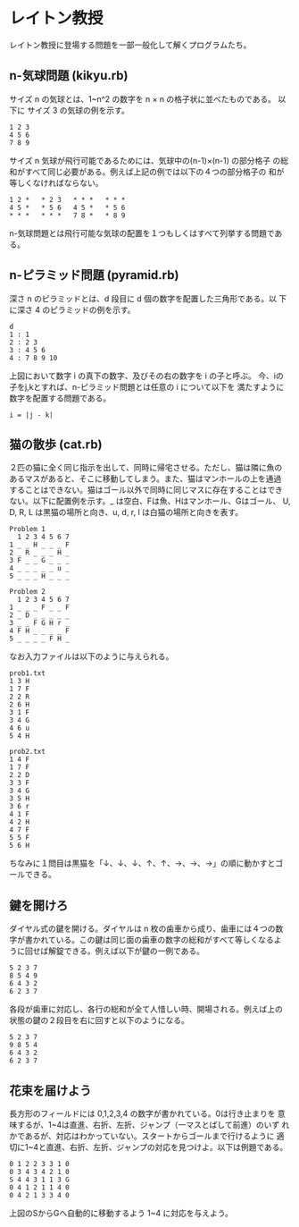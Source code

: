 # レイトン教授

レイトン教授に登場する問題を一部一般化して解くプログラムたち。

## n-気球問題 (kikyu.rb)

サイズ n の気球とは、1~n^2 の数字を n × n の格子状に並べたものである。
以下に サイズ 3 の気球の例を示す。

    1 2 3
    4 5 6
    7 8 9

サイズ n 気球が飛行可能であるためには、気球中の(n-1)×(n-1) の部分格子
の総和がすべて同じ必要がある。例えば上記の例では以下の４つの部分格子の
和が等しくなければならない。

    1 2 *   * 2 3   * * *   * * *
    4 5 *   * 5 6   4 5 *   * 5 6
    * * *   * * *   7 8 *   * 8 9

n-気球問題とは飛行可能な気球の配置を１つもしくはすべて列挙する問題である。



## n-ピラミッド問題 (pyramid.rb)

深さ n のピラミッドとは、d 段目に d 個の数字を配置した三角形である。以
下に深さ 4 のピラミッドの例を示す。

    d
    1 : 1
    2 : 2 3
    3 : 4 5 6
    4 : 7 8 9 10

上図において数字 i の真下の数字、及びその右の数字を i の子と呼ぶ。
今、iの子をj,kとすれば、n-ピラミッド問題とは任意の i について以下を
満たすように数字を配置する問題である。

    i = |j - k|


## 猫の散歩 (cat.rb)

２匹の猫に全く同じ指示を出して、同時に帰宅させる。ただし、猫は隣に魚の
あるマスがあると、そこに移動してしまう。また、猫はマンホールの上を通過
することはできない。猫はゴール以外で同時に同じマスに存在することはでき
ない。以下に配置例を示す。_ は空白、Fは魚、Hはマンホール、Gはゴール、
U, D, R, L は黒猫の場所と向き、u, d, r, l は白猫の場所と向きを表す。

    Problem 1
      1 2 3 4 5 6 7
    1 _ _ H _ _ _ F
    2 _ R _ _ _ H _
    3 F _ _ G _ _ _
    4 _ _ _ _ _ u _
    5 _ _ _ H _ _ _

    Problem 2
      1 2 3 4 5 6 7
    1 _ _ _ F _ _ F
    2 _ D _ _ _ _ _
    3 _ _ F G H r _
    4 F H _ _ _ _ F
    5 _ _ _ _ F H _

なお入力ファイルは以下のように与えられる。

    prob1.txt
    1 3 H
    1 7 F
    2 2 R
    2 6 H
    3 1 F
    3 4 G
    4 6 u
    5 4 H

    prob2.txt
    1 4 F
    1 7 F
    2 2 D
    3 3 F
    3 4 G
    3 5 H
    3 6 r
    4 1 F
    4 2 H
    4 7 F
    5 5 F
    5 6 H

ちなみに１問目は黒猫を「↓、↓、↓、↑、↑、→、→、→」の順に動かすとゴールできる。

## 鍵を開けろ

ダイヤル式の鍵を開ける。ダイヤルは n 枚の歯車から成り、歯車には４つの数
字が書かれている。この鍵は同じ面の歯車の数字の総和がすべて等しくなるよ
うに回せば解錠できる。例えば以下が鍵の一例である。

    5 2 3 7
    8 5 4 9
    6 4 3 2
    6 2 3 7

各段が歯車に対応し、各行の総和が全て人惜しい時、開場される。例えば上の
状態の鍵の２段目を右に回すと以下のようになる。

    5 2 3 7
    9 8 5 4
    6 4 3 2
    6 2 3 7

## 花束を届けよう

長方形のフィールドには 0,1,2,3,4 の数字が書かれている。0は行き止まりを
意味するが、1~4は直進、右折、左折、ジャンプ（一マスとばして前進）のいず
れかであるが、対応はわかっていない。スタートからゴールまで行けるように
適切に1~4と直進、右折、左折、ジャンプの対応を見つけよ。以下は例題である。

    0 1 2 2 3 3 1 0
    0 3 4 3 4 2 1 0
    S 4 4 3 1 1 3 G
    0 4 1 2 1 1 4 0
    0 4 2 1 3 3 4 0

上図のSからGへ自動的に移動するよう 1~4 に対応を与えよう。
